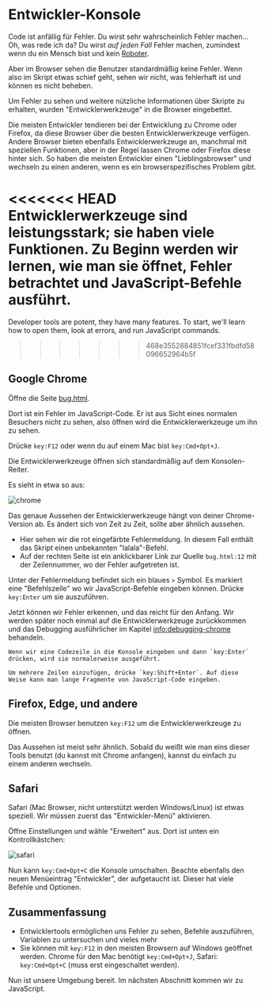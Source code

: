 # Entwickler-Konsole

Code ist anfällig für Fehler. Du wirst sehr wahrscheinlich Fehler machen... Oh, was rede ich da? Du wirst *auf jeden Fall* Fehler machen, zumindest wenn du ein Mensch bist und kein [Roboter](https://en.wikipedia.org/wiki/Bender_(Futurama)).

Aber im Browser sehen die Benutzer standardmäßig keine Fehler. Wenn also im Skript etwas schief geht, sehen wir nicht, was fehlerhaft ist und können es nicht beheben.

Um Fehler zu sehen und weitere nützliche Informationen über Skripte zu erhalten, wurden "Entwicklerwerkzeuge" in die Browser eingebettet.

Die meisten Entwickler tendieren bei der Entwicklung zu Chrome oder Firefox, da diese Browser über die besten Entwicklerwerkzeuge verfügen. Andere Browser bieten ebenfalls Entwicklerwerkzeuge an, manchmal mit speziellen Funktionen, aber in der Regel lassen Chrome oder Firefox diese hinter sich. So haben die meisten Entwickler einen "Lieblingsbrowser" und wechseln zu einen anderen, wenn es ein browserspezifisches Problem gibt.

<<<<<<< HEAD
Entwicklerwerkzeuge sind leistungsstark; sie haben viele Funktionen. Zu Beginn werden wir lernen, wie man sie öffnet, Fehler betrachtet und JavaScript-Befehle ausführt.
=======
Developer tools are potent, they have many features. To start, we'll learn how to open them, look at errors, and run JavaScript commands.
>>>>>>> 468e3552884851fcef331fbdfd58096652964b5f

## Google Chrome

Öffne die Seite [bug.html](bug.html).

Dort ist ein Fehler im JavaScript-Code. Er ist aus Sicht eines normalen Besuchers nicht zu sehen, also öffnen wird die Entwicklerwerkzeuge um ihn zu sehen.

Drücke `key:F12` oder wenn du auf einem Mac bist `key:Cmd+Opt+J`.

Die Entwicklerwerkzeuge öffnen sich standardmäßig auf dem Konsolen-Reiter.

Es sieht in etwa so aus:

![chrome](chrome.png)

Das genaue Aussehen der Entwicklerwerkzeuge hängt von deiner Chrome-Version ab. Es ändert sich von Zeit zu Zeit, sollte aber ähnlich aussehen.

- Hier sehen wir die rot eingefärbte Fehlermeldung. In diesem Fall enthält das Skript einen unbekannten "lalala"-Befehl.
- Auf der rechten Seite ist ein anklickbarer Link zur Quelle `bug.html:12` mit der Zeilennummer, wo der Fehler aufgetreten ist.

Unter der Fehlermeldung befindet sich ein blaues `>` Symbol. Es markiert eine "Befehlszeile" wo wir JavaScript-Befehle eingeben können. Drücke `key:Enter` um sie auszuführen.

Jetzt können wir Fehler erkennen, und das reicht für den Anfang. Wir werden später noch einmal auf die Entwicklerwerkzeuge zurückkommen und das Debugging ausführlicher im Kapitel <info:debugging-chrome> behandeln.

```smart header="Multi-line input"
Wenn wir eine Codezeile in die Konsole eingeben und dann `key:Enter` drücken, wird sie normalerweise ausgeführt.

Um mehrere Zeilen einzufügen, drücke `key:Shift+Enter`. Auf diese Weise kann man lange Fragmente von JavaScript-Code eingeben.
```

## Firefox, Edge, und andere

Die meisten Browser benutzen `key:F12` um die Entwicklerwerkzeuge zu öffnen.

Das Aussehen ist meist sehr ähnlich. Sobald du weißt wie man eins dieser Tools benutzt (du kannst mit Chrome anfangen), kannst du einfach zu einem anderen wechseln.

## Safari

Safari (Mac Browser, nicht unterstützt werden Windows/Linux) ist etwas speziell. Wir müssen zuerst das "Entwickler-Menü" aktivieren.

Öffne Einstellungen und wähle "Erweitert" aus. Dort ist unten ein Kontrollkästchen:

![safari](safari.png)

Nun kann `key:Cmd+Opt+C` die Konsole umschalten. Beachte ebenfalls den neuen Menüeintrag "Entwickler", der aufgetaucht ist. Dieser hat viele Befehle und Optionen.

## Zusammenfassung

- Entwicklertools ermöglichen uns Fehler zu sehen, Befehle auszuführen, Variablen zu untersuchen und vieles mehr
- Sie können mit `key:F12` in den meisten Browsern auf Windows geöffnet werden. Chrome für den Mac benötigt `key:Cmd+Opt+J`, Safari: `key:Cmd+Opt+C` (muss erst eingeschaltet werden).

Nun ist unsere Umgebung bereit. Im nächsten Abschnitt kommen wir zu JavaScript.
